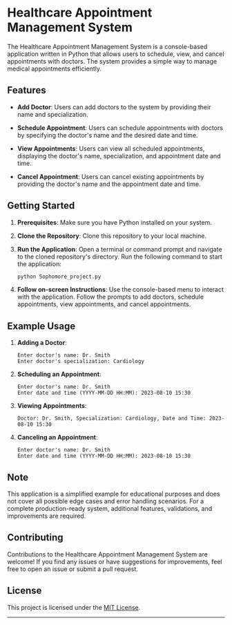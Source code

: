 
# Healthcare Appointment Management System

The Healthcare Appointment Management System is a console-based application written in Python that allows users to schedule, view, and cancel appointments with doctors. The system provides a simple way to manage medical appointments efficiently.

## Features

- **Add Doctor**: Users can add doctors to the system by providing their name and specialization.

- **Schedule Appointment**: Users can schedule appointments with doctors by specifying the doctor's name and the desired date and time.

- **View Appointments**: Users can view all scheduled appointments, displaying the doctor's name, specialization, and appointment date and time.

- **Cancel Appointment**: Users can cancel existing appointments by providing the doctor's name and the appointment date and time.

## Getting Started

1. **Prerequisites**: Make sure you have Python installed on your system.

2. **Clone the Repository**: Clone this repository to your local machine.

3. **Run the Application**: Open a terminal or command prompt and navigate to the cloned repository's directory. Run the following command to start the application:

   ```bash
   python Sophomore_project.py
   ```

4. **Follow on-screen Instructions**: Use the console-based menu to interact with the application. Follow the prompts to add doctors, schedule appointments, view appointments, and cancel appointments.

## Example Usage

1. **Adding a Doctor**:

   ```
   Enter doctor's name: Dr. Smith
   Enter doctor's specialization: Cardiology
   ```

2. **Scheduling an Appointment**:

   ```
   Enter doctor's name: Dr. Smith
   Enter date and time (YYYY-MM-DD HH:MM): 2023-08-10 15:30
   ```

3. **Viewing Appointments**:

   ```
   Doctor: Dr. Smith, Specialization: Cardiology, Date and Time: 2023-08-10 15:30
   ```

4. **Canceling an Appointment**:

   ```
   Enter doctor's name: Dr. Smith
   Enter date and time (YYYY-MM-DD HH:MM): 2023-08-10 15:30
   ```

## Note

This application is a simplified example for educational purposes and does not cover all possible edge cases and error handling scenarios. For a complete production-ready system, additional features, validations, and improvements are required.

## Contributing

Contributions to the Healthcare Appointment Management System are welcome! If you find any issues or have suggestions for improvements, feel free to open an issue or submit a pull request.

## License

This project is licensed under the [MIT License](LICENSE).

---

